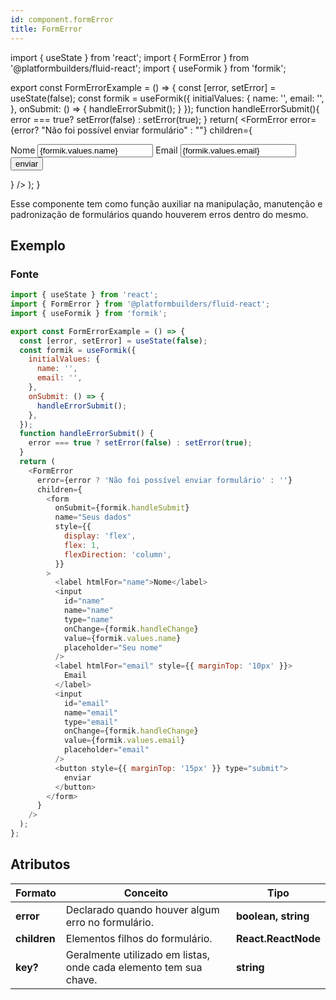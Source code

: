 ```yaml
---
id: component.formError
title: FormError
---
```


<!-- Component declaration begin -->

import { useState } from 'react';
import { FormError } from '@platformbuilders/fluid-react';
import { useFormik } from 'formik';

export const FormErrorExample = () => {
const [error, setError] = useState(false);
const formik = useFormik({
initialValues: {
name: '',
email: '',
},
onSubmit: () => {
handleErrorSubmit();
}
});
function handleErrorSubmit(){
error === true? setError(false) : setError(true);
}
return(
<FormError
error={error? "Não foi possível enviar formulário" : ""}
children={
<form onSubmit={formik.handleSubmit}
name="Seus dados"
style={{
            display: 'flex',
            flex: 1,
            flexDirection: 'column'
          }} >
<label htmlFor="name">Nome</label>
<input
            id="name"
            name="name"
            type="name"
            onChange={formik.handleChange}
            value={formik.values.name}
            placeholder="Seu nome"
          />
<label
htmlFor="email"
style={{marginTop: '10px'}} >
Email
</label>
<input
            id="email"
            name="email"
            type="email"
            onChange={formik.handleChange}
            value={formik.values.email}
            placeholder="email"
          />
<button style={{marginTop: '15px'}} type="submit">
enviar
</button>
</form>
}
/>
);
}

<!-- Component declaration end -->

<!-- Documentation begin -->

Esse componente tem como função auxiliar na manipulação, manutenção e padronização de formulários quando houverem erros dentro do mesmo.

## Exemplo

<FormErrorExample />

### Fonte

```javascript
import { useState } from 'react';
import { FormError } from '@platformbuilders/fluid-react';
import { useFormik } from 'formik';

export const FormErrorExample = () => {
  const [error, setError] = useState(false);
  const formik = useFormik({
    initialValues: {
      name: '',
      email: '',
    },
    onSubmit: () => {
      handleErrorSubmit();
    },
  });
  function handleErrorSubmit() {
    error === true ? setError(false) : setError(true);
  }
  return (
    <FormError
      error={error ? 'Não foi possível enviar formulário' : ''}
      children={
        <form
          onSubmit={formik.handleSubmit}
          name="Seus dados"
          style={{
            display: 'flex',
            flex: 1,
            flexDirection: 'column',
          }}
        >
          <label htmlFor="name">Nome</label>
          <input
            id="name"
            name="name"
            type="name"
            onChange={formik.handleChange}
            value={formik.values.name}
            placeholder="Seu nome"
          />
          <label htmlFor="email" style={{ marginTop: '10px' }}>
            Email
          </label>
          <input
            id="email"
            name="email"
            type="email"
            onChange={formik.handleChange}
            value={formik.values.email}
            placeholder="email"
          />
          <button style={{ marginTop: '15px' }} type="submit">
            enviar
          </button>
        </form>
      }
    />
  );
};
```

## Atributos

| Formato      | Conceito                                                          | Tipo                |
| ------------ | ----------------------------------------------------------------- | ------------------- |
| **error**    | Declarado quando houver algum erro no formulário.                 | **boolean, string** |
| **children** | Elementos filhos do formulário.                                   | **React.ReactNode** |
| **key?**     | Geralmente utilizado em listas, onde cada elemento tem sua chave. | **string**          |


<!-- Documentation end -->
